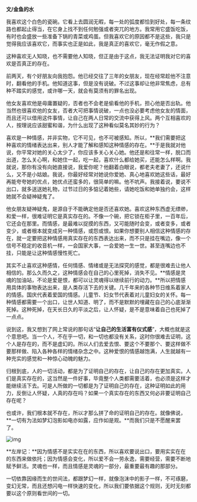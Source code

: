 **文/金鱼的水**

我喜欢这个白色的瓷碗。它看上去圆润无暇，每一处的弧度都恰到好处，每一条纹路也都起止得当，在它身上找不到任何勉强或者突兀的地方。我常用它盛饭吃饭，有时也会盛放一些准备下锅的青菜或鸡蛋。但我喜欢它的原因都不是这些，我只是觉得我应该喜欢它，而事实也正是如此，我是真正的喜欢它，毫无作假之意。

这种喜欢无人知晓，也不需要他人知晓，但正是由于这点，我无法证明我对它的喜欢是否真正的存在。

前两天，有个好朋友向我抱怨。他已经交往了三年的女朋友，现在经常趁他不注意时，翻看他的手机。他知道这事，但是没有说破。不过这事却让他非常焦虑，总有种不踏实的感觉，或许哪一天，就会有莫须有的罪名出现。

他女友喜欢他是毋庸置疑的，否者也不会老是偷看他的手机，担心他是否出轨。他当然也很喜欢他的女友，否者大可把事情说破，一点也没必要考虑他女友的情面，而且还可以借用这件事情，让自己在两人日常的交流中获得上风。两个互相喜欢的人，按理说应该甜蜜和谐，为什么出现了这种看似莫名其妙的行为？

喜欢是一种情感，并非实物，它不可见，也不可被感知。所以，**我们需要把这种喜欢的情绪表达出来，别人才能了解和感知这种情感的存在。**于是我就对他说，你平常对她的关心太少了，你应该多关心关心她。他还是和往常一样，脱口而出道，怎么关心啊，和她住一起，吃一起，喜欢什么都给她买，还能怎么样啊。我就说，那你有没有向她直接说，我爱你呢？他翻着白眼说，都老夫老妻了，还说什么，又不是小姑娘。我说，你最好经常对她说你爱她、真心地喜欢她这些话，最好再能夸夸她的优点，她优点还蛮多的，很简单的嘛。他不吭声。我接着说，要说不出口，就多送送她礼物，过节过日的多惦记着她些，请她吃饭和她单独约会，这样她就不会疑神疑鬼了。

他女朋友疑神疑鬼，是源自于不能确定他是否还喜欢她。喜欢这种东西虚无缥缈，和爱一样，很难证明它是真实存在的。不像一个碗，把它锁在柜子里，一百年后，它还会在那里。而情感，是最难以捉摸的东西，又可能随时会变，或者变多，或者变少，或者根本就变成另一种情感，或怨或恨。如果你想要别人相信这种情感的存在，就一定要把这种情感用真实存在的东西表达出来，而不只是挂在嘴边，像一个信号不稳定的收音机一样，一会国家大事，一会爱她一生一世。甚至连嘴边也不挂，只能是让这种情感慢性死亡。

其实不止喜欢这种感情，任何情感、情绪或是无法探究的感觉，都是很难去让他人相信的。那么久而久之，这种情感会在自己的心里死掉，消失不见。**情感是灵魂的加油站，不论是爱是恨，都可以让灵魂得以继续前行的动力。**所以把情感用具体的事物表达出来，是人类存活下去的关键。几千年来的各种节日维系着家人的情感。国庆代表着爱国的情感。儿童节、妇女节代表着对儿童妇女的关怀。每一种情感都需要一个出口，让世人知道、明了，而不是默默的埋藏在自己的心底渐渐死掉。这种死掉，在天长日久的平淡之后，让人怀疑，是不是意味着自己也死掉了一点点。

说到这，我又想到了网上常说的那句话“**让自己的生活富有仪式感**”，大概也就是这个意思吧。当一个人，不在乎一切，和一切也都没有关系，这时你很难去证明，这个人是存在的，而不是虚幻的。所以人们去爱去恨、要这个不要那个、要这样做不要那样做、陷入各种各样的情绪杂念之中。这种爱恨的情感越饱满，人生就越有一种充实的感觉和一种惊心动魄的魅力。

归根到底，人的一切活动，都是为了证明自己的存在，让自己的存在更加真实。人们是真实存在的，这当然是一件好事，毕竟整个人类都需要活着，也必须是这样才能继续活下去。可是人所做的一切都是为了证明自己的存在，这种证明如此的用力，反倒让人怀疑，人真的存在吗？如果一个真实存在的东西又何必非要证明自己存在呢？

也或许，我们根本就不存在，所以才那么拼了命的证明自己的存在。就像佛说，**一切有为法如梦幻泡影如电亦如露，应作如是观。**而我们只是不愿醒来罢了。

![img](http://www.zreading.cn/wp-content/uploads/2021/02/20210131-3.jpg)

**左岸记：**因为情感不是实实在在的东西，所以喜欢要说出口，要用实实在在的东西来做依托；因为情感会变化，所以爱不会一劳永逸，需要经营，需要不断地赋予鲜活。灵魂也一样，而且情感是灵魂的一部分，最重要最有趣的那部分。

一切依靠因缘而生的世间法，都跟梦幻一样，就像泡沫中的影子一样，不可琢磨，变幻无常，而且还想闪电一样快速的变化，所以我们要依据这个规则，无时无刻都要以这个原则看世间的一切。
